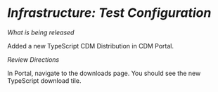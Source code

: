 # *Infrastructure: Test Configuration*

_What is being released_

Added a new TypeScript CDM Distribution in CDM Portal.

_Review Directions_

In Portal, navigate to the downloads page. You should see the new TypeScript download tile.
